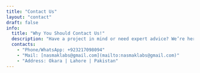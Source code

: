 ```yaml
---
title: "Contact Us"
layout: "contact"
draft: false
info:
  title: "Why You Should Contact Us!"
  description: "Have a project in mind or need expert advice? We’re here to help! Whether you’re looking for software solutions, IT consulting, or cybersecurity expertise, our team is ready to assist you. Let’s build something incredible together."
  contacts:
    - "Phone/WhatsApp: +923217098094"
    - "Mail: [nasmaklabs@gmail.com](mailto:nasmaklabs@gmail.com)"
    - "Address: Okara | Lahore | Pakistan"
---
```

